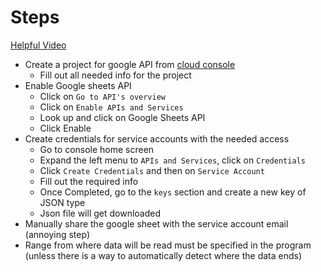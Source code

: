 # Steps

[Helpful Video](https://www.youtube.com/watch?v=4ssigWmExak)

- Create a project for google API from [cloud console](https://console.cloud.google.com/)
  - Fill out all needed info for the project
- Enable Google sheets API
  - Click on `Go to API's overview`
  - Click on `Enable APIs and Services`
  - Look up and click on Google Sheets API
  - Click Enable
- Create credentials for service accounts with the needed access
  - Go to console home screen
  - Expand the left menu to `APIs and Services`, click on  `Credentials`
  - Click `Create Credentials` and then on `Service Account`
  - Fill out the required info
  - Once Completed, go to the `keys` section and create a new key of JSON type
  - Json file will get downloaded
- Manually share the google sheet with the service account email (annoying step)
- Range from where data will be read must be specified in the program (unless
  there is a way to automatically detect where the data ends)